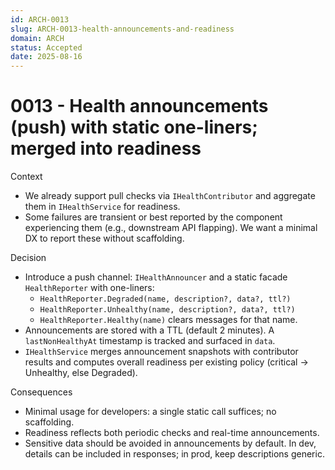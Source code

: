 ```yaml
---
id: ARCH-0013
slug: ARCH-0013-health-announcements-and-readiness
domain: ARCH
status: Accepted
date: 2025-08-16
---
```


# 0013 - Health announcements (push) with static one-liners; merged into readiness

Context

- We already support pull checks via `IHealthContributor` and aggregate them in `IHealthService` for readiness.
- Some failures are transient or best reported by the component experiencing them (e.g., downstream API flapping). We want a minimal DX to report these without scaffolding.

Decision

- Introduce a push channel: `IHealthAnnouncer` and a static facade `HealthReporter` with one-liners:
  - `HealthReporter.Degraded(name, description?, data?, ttl?)`
  - `HealthReporter.Unhealthy(name, description?, data?, ttl?)`
  - `HealthReporter.Healthy(name)` clears messages for that name.
- Announcements are stored with a TTL (default 2 minutes). A `lastNonHealthyAt` timestamp is tracked and surfaced in `data`.
- `IHealthService` merges announcement snapshots with contributor results and computes overall readiness per existing policy (critical → Unhealthy, else Degraded).

Consequences

- Minimal usage for developers: a single static call suffices; no scaffolding.
- Readiness reflects both periodic checks and real-time announcements.
- Sensitive data should be avoided in announcements by default. In dev, details can be included in responses; in prod, keep descriptions generic.
